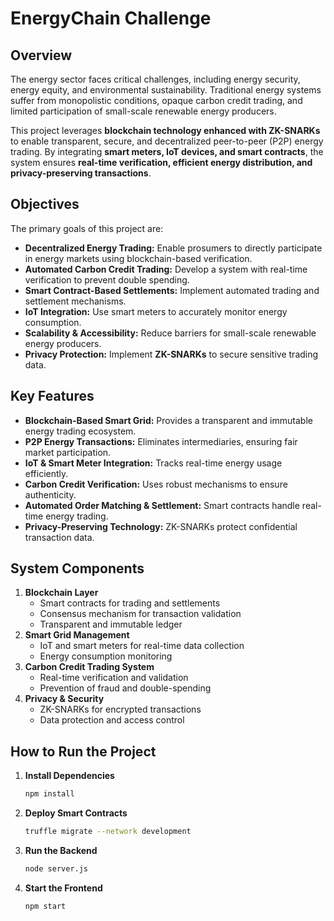 # EnergyChain Challenge

## Overview
The energy sector faces critical challenges, including energy security, energy equity, and environmental sustainability. Traditional energy systems suffer from monopolistic conditions, opaque carbon credit trading, and limited participation of small-scale renewable energy producers.

This project leverages **blockchain technology enhanced with ZK-SNARKs** to enable transparent, secure, and decentralized peer-to-peer (P2P) energy trading. By integrating **smart meters, IoT devices, and smart contracts**, the system ensures **real-time verification, efficient energy distribution, and privacy-preserving transactions**.

## Objectives
The primary goals of this project are:
- **Decentralized Energy Trading:** Enable prosumers to directly participate in energy markets using blockchain-based verification.
- **Automated Carbon Credit Trading:** Develop a system with real-time verification to prevent double spending.
- **Smart Contract-Based Settlements:** Implement automated trading and settlement mechanisms.
- **IoT Integration:** Use smart meters to accurately monitor energy consumption.
- **Scalability & Accessibility:** Reduce barriers for small-scale renewable energy producers.
- **Privacy Protection:** Implement **ZK-SNARKs** to secure sensitive trading data.

## Key Features
- **Blockchain-Based Smart Grid:** Provides a transparent and immutable energy trading ecosystem.
- **P2P Energy Transactions:** Eliminates intermediaries, ensuring fair market participation.
- **IoT & Smart Meter Integration:** Tracks real-time energy usage efficiently.
- **Carbon Credit Verification:** Uses robust mechanisms to ensure authenticity.
- **Automated Order Matching & Settlement:** Smart contracts handle real-time energy trading.
- **Privacy-Preserving Technology:** ZK-SNARKs protect confidential transaction data.

## System Components
1. **Blockchain Layer**
   - Smart contracts for trading and settlements
   - Consensus mechanism for transaction validation
   - Transparent and immutable ledger
2. **Smart Grid Management**
   - IoT and smart meters for real-time data collection
   - Energy consumption monitoring
3. **Carbon Credit Trading System**
   - Real-time verification and validation
   - Prevention of fraud and double-spending
4. **Privacy & Security**
   - ZK-SNARKs for encrypted transactions
   - Data protection and access control


## How to Run the Project
1. **Install Dependencies**
   ```bash
   npm install
   ```
2. **Deploy Smart Contracts**
   ```bash
   truffle migrate --network development
   ```
3. **Run the Backend**
   ```bash
   node server.js
   ```
4. **Start the Frontend**
   ```bash
   npm start
   ```






